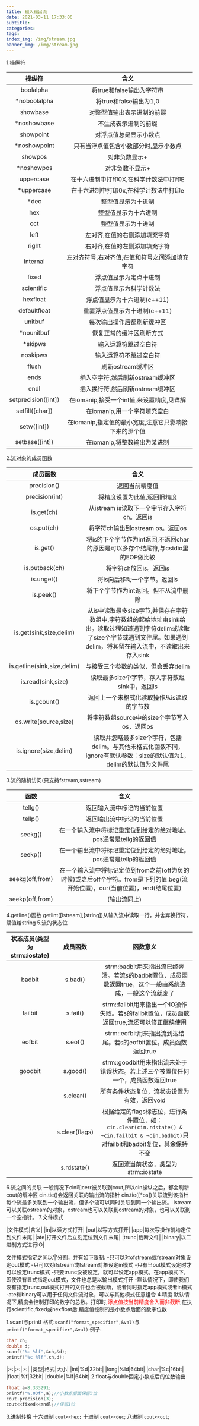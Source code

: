 ```yaml
---
title: 输入输出流
date: 2021-03-11 17:33:06
subtitle:
categories:
tags:
index_img: /img/stream.jpg
banner_img: /img/stream.jpg
---
```

1.操纵符

|操纵符|含义|
|:-:|:-:|
|boolalpha|将true和false输出为字符串|
|\*noboolalpha|将true和false输出为1,0|
|showbase|对整型值输出表示进制的前缀|
|\*noshowbase|不生成表示进制的前缀|
|showpoint|对浮点值总是显示小数点|
|\*noshowpoint|只有当浮点值包含小数部分时,显示小数点|
|showpos|对非负数显示+|
|\*noshowpos|对非负数不显示+|
|uppercase|在十六进制中打印0X,在科学计数法中打印E|
|\*uppercase|在十六进制中打印0x,在科学计数法中打印e|
|\*dec|整型值显示为十进制|
|hex|整型值显示为十六进制|
|oct|整型值显示为十进制|
|left|左对齐,在值的右侧添加填充字符|
|right|右对齐,在值的左侧添加填充字符|
|internal|左对齐符号,右对齐值,在值和符号之间添加填充字符|
|fixed|浮点值显示为定点十进制|
|scientific|浮点值显示为科学计数法|
|hexfloat|浮点值显示为十六进制(c++11)|
|defaultfloat|重置浮点值显示为十进制(c++11)|
|unitbuf|每次输出操作后都刷新缓冲区|
|\*nounitbuf|恢复正常的缓冲区刷新方式|
|\*skipws|输入运算符跳过空白符|
|noskipws|输入运算符不跳过空白符|
|flush|刷新ostream缓冲区|
|ends|插入空字符,然后刷新ostream缓冲区|
|endl|插入换行符,然后刷新ostream缓冲区|
|setprecision([int])|在iomanip,接受一个int值,来设置精度,见详解|
|setfill([char])|在iomanip,用一个字符填充空白|
|setw([int])|在iomanip,指定值的最小宽度,注意它只影响接下来的那个值|
|setbase([int])|在iomanip,将整数输出为某进制|

2.流对象的成员函数

|成员函数|含义|
|:-:|:-:|
|precision()|返回当前精度值|
|precision(int)|将精度设置为此值,返回旧精度|
|is.get(ch)|从istream is读取下一个字节存入字符ch。返回is|
|os.put(ch)|将字符ch输出到ostream os。返回os|
|is.get()|将is的下个字节作为int返回,不返回char的原因是可以多存个结尾符,与cstdio里的EOF做比较|
|is.putback(ch)|将字符ch放回is。返回is|
|is.unget()|将is向后移动一个字节。返回is|
|is.peek()|将下个字节作为int返回。但不从流中删除|
|is.get(sink,size,delim)|从is中读取最多size字节,并保存在字符数组中,字符数组的起始地址由sink给出。读取过程知道遇到字符delim或读取了size个字节或遇到文件尾。如果遇到delim，将其留在输入流中，不读取出来存入sink|
|is.getline(sink,size,delim)|与接受三个参数的类似，但会丢弃delim|
|is.read(sink,size)|读取最多size个字节，存入字符数组sink中，返回is|
|is.gcount()|返回上一个未格式化读取操作从is读取的字节数|
|os.write(source,size)|将字符数组source中的size个字节写入os，返回os|
|is.ignore(size,delim)|读取并忽略最多size个字符，包括delim。与其他未格式化函数不同，ignore有默认参数：size的默认值为1，delim的默认值为文件尾|

3.流的随机访问(只支持fstream,sstream)

|函数|含义|
|:-:|:-:|
|tellg()|返回输入流中标记的当前位置|
|tellp()|返回输出流中标记的当前位置|
|seekg()|在一个输入流中将标记重定位到给定的绝对地址。pos通常是tellg的返回值|
|seekp()|在一个输出流中将标记重定位到给定的绝对地址。pos通常是tellp的返回值|
|seekg(off,from)|在一个输入流中将标记定位到from之前(off为负的时候)或之后off个字符。from是下列的值:beg(流开始位置)，cur(当前位置)，end(结尾位置)|
|seekp(off,from)|(输出流同上)|

4.getline()函数
getlint([istream],[string])从输入流中读取一行，并舍弃换行符，赋值给string
5.流的状态位

|状态成员(类型为strm::iostate)|成员函数|函数意义|
|:-:|:-:|:-:|
|badbit|s.bad()|strm:badbit用来指出流已经奔溃。若流s的badbit置位，成员函数返回true，这个一般由系统造成，一般这个流就废了|
|failbit|s.fail()|strm::failbit用来指出一个IO操作失败。若s的failbit置位，成员函数返回true,流还可以修正继续使用|
|eofbit|s.eof()|strm::eofbit用来指出流到达结尾。若s的eofbit置位，成员函数返回true|
|goodbit|s.good()|strm::goodbit用来指出流未处于错误状态。若上述三个被置位任何一个，成员函数返回true|
||s.clear()|所有条件状态复位，流状态设置为有效，返回void|
||s.clear(flags)|根据给定的flags标志位，进行条件置位，如：`cin.clear(cin.rdstate() & ~cin.failbit & ~cin.badbit)`只对failbit和badbit复位，其余保持不变|
||s.rdstate()|返回流当前状态，类型为strm::iostate|

6.流之间的关联
一般情况下cin和cerr被关联到cout,所以cin操纵之后，都会刷新cout的缓冲区
cin.tie()会返回关联的输出流的指针
cin.tie([\*os])关联流到该指针
每个流最多关联到一个输出流，但多个流可以同时关联到同一个输出流。
istream可以关联ostream的对象，ostream也可以关联到ostream的对象，也可以关联到一个空指针。
7.文件模式

|文件模式|含义|
|in|以读方式打开|
|out|以写方式打开|
|app|每次写操作前均定位到文件末尾|
|ate|打开文件后立刻定位到文件末尾|
|trunc|截断文件|
|binary|以二进制方式进行IO|

文件模式指定之间以‘|’分割，并有如下限制:
-只可以对ofstream或fstream对象设定out模式
-只可以对ifstream或fstream对象设定in模式
-只有当out模式设定时才可以设定trunc模式
-只要trunc没被设定，就可以设定app模式。在app模式下，即使没有显式指定out模式，文件也总是以输出模式打开
-默认情况下，即使我们没有指定trunc,out模式打开的文件也会被截断，或者同时指定app模式或者in模式
-ate和binary可以用于任何文件流对象，可以与其他模式任意组合
4.精度
默认情况下,精度会控制打印的数字的总数。打印时,<font color=#FF0000>浮点值按当前精度舍入而非截断</font>,在执行scientific,fixed或hexfloat后,精度值控制的是小数点后面的数字位数

1.scanf与printf
格式:`scanf("format_specifier",&val)`与`printf("format_specifier",&val)`
例子:
```C++
char ch;
double d;
scanf("%c %lf",&ch,&d);
printf("%c %lf",ch,d);
```
|:-:|:-:|:-:|
|类型|格式|大小|
|int|%d|32bit|
|long|%ld|64bit|
|char|%c|16bit|
|float|%f|32bit|
|double|%lf|64bit|
2.float与double固定小数点后的位数输出
```C++
float a=8.333291;
printf("%.03f",a);//小数点后面保留3位
cout.precision(3);
cout<<fixed<<endl;//保留3位

```
3.进制转换
十六进制 `cout<<hex;`
十进制 `cout<<dec`;
八进制 `cout<<oct`;

